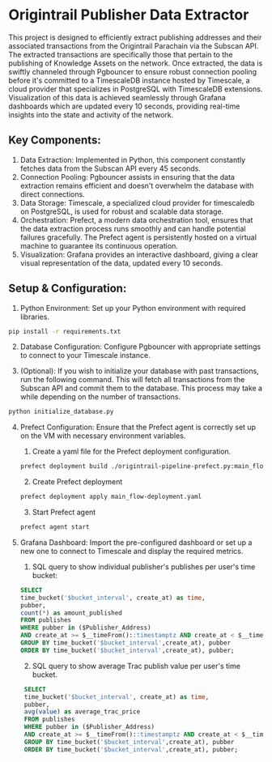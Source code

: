 # Origintrail Publisher Data Extractor
This project is designed to efficiently extract publishing addresses and their associated transactions from the Origintrail Parachain via the Subscan API. The extracted transactions are specifically those that pertain to the publishing of Knowledge Assets on the network. Once extracted, the data is swiftly channeled through Pgbouncer to ensure robust connection pooling before it's committed to a TimescaleDB instance hosted by Timescale, a cloud provider that specializes in PostgreSQL with TimescaleDB extensions. Visualization of this data is achieved seamlessly through Grafana dashboards which are updated every 10 seconds, providing real-time insights into the state and activity of the network.

## Key Components:
1. Data Extraction: Implemented in Python, this component constantly fetches data from the Subscan API every 45 seconds.
2. Connection Pooling: Pgbouncer assists in ensuring that the data extraction remains efficient and doesn't overwhelm the database with direct connections.
3. Data Storage: Timescale, a specialized cloud provider for timescaledb on PostgreSQL, is used for robust and scalable data storage.
4. Orchestration: Prefect, a modern data orchestration tool, ensures that the data extraction process runs smoothly and can handle potential failures gracefully. The Prefect agent is persistently hosted on a virtual machine to guarantee its continuous operation.
5. Visualization: Grafana provides an interactive dashboard, giving a clear visual representation of the data, updated every 10 seconds.

## Setup & Configuration:

1. Python Environment: Set up your Python environment with required libraries.

```bash
pip install -r requirements.txt
```
2. Database Configuration: Configure Pgbouncer with appropriate settings to connect to your Timescale instance.

3. (Optional): If you wish to initialize your database with past transactions, run the following command. This will fetch all transactions from the Subscan API and commit them to the database. This process may take a while depending on the number of transactions.
```bash
python initialize_database.py
```
4. Prefect Configuration: Ensure that the Prefect agent is correctly set up on the VM with necessary environment variables.

    1. Create a yaml file for the Prefect deployment configuration.
    ```bash
    prefect deployment build ./origintrail-pipeline-prefect.py:main_flow -n "OriginTrail ETL"
    ```
   2. Create Prefect deployment
    ```bash
    prefect deployment apply main_flow-deployment.yaml
    ```
   3. Start Prefect agent
   ```bash
   prefect agent start
   ```
5. Grafana Dashboard: Import the pre-configured dashboard or set up a new one to connect to Timescale and display the required metrics.
    1. SQL query to show individual publisher's publishes per user's time bucket:
    ```sql
    SELECT
    time_bucket('$bucket_interval', create_at) as time,
    pubber,
    count(*) as amount_published
    FROM publishes 
    WHERE pubber in ($Publisher_Address)
    AND create_at >= $__timeFrom()::timestamptz AND create_at < $__timeTo()::timestamptz
    GROUP BY time_bucket('$bucket_interval',create_at), pubber
    ORDER BY time_bucket('$bucket_interval',create_at), pubber;
    ```
   2. SQL query to show average Trac publish value per user's time bucket.
   ```sql
    SELECT
    time_bucket('$bucket_interval', create_at) as time,
    pubber,
    avg(value) as average_trac_price
    FROM publishes 
    WHERE pubber in ($Publisher_Address)
    AND create_at >= $__timeFrom()::timestamptz AND create_at < $__timeTo()::timestamptz
    GROUP BY time_bucket('$bucket_interval',create_at), pubber
    ORDER BY time_bucket('$bucket_interval',create_at), pubber;
    ```
   